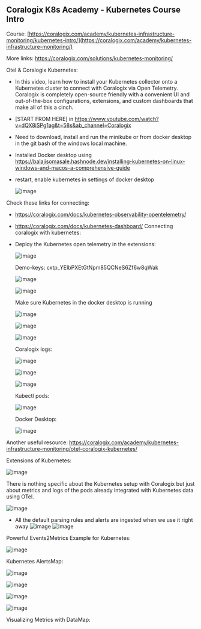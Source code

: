 


## Coralogix K8s Academy - Kubernetes Course Intro

Course: [https://coralogix.com/academy/kubernetes-infrastructure-monitoring/kubernetes-intro/](https://coralogix.com/academy/kubernetes-infrastructure-monitoring/)

More links: https://coralogix.com/solutions/kubernetes-monitoring/

Otel & Coralogix Kubernetes:
- In this video, learn how to install your Kubernetes collector onto a Kubernetes cluster to connect with Coralogix via Open Telemetry. Coralogix is completely open-source friendly with a convenient UI and out-of-the-box configurations, extensions, and custom dashboards that make all of this a cinch.
- [START FROM HERE] in https://www.youtube.com/watch?v=dQX8iSPg1ag&t=58s&ab_channel=Coralogix
- Need to download, install and run the minikube or from docker desktop in the git bash of the windows local machine.

- Installed Docker desktop using https://balajisomasale.hashnode.dev/installing-kubernetes-on-linux-windows-and-macos-a-comprehensive-guide
- restart, enable kubernetes in settings of docker desktop

  ![image](https://github.com/balajisomasale/Coralogix-Academy/assets/35003840/f0dc7b64-ce16-43b7-97a2-382742abead4)

Check these links for connecting: 

- https://coralogix.com/docs/kubernetes-observability-opentelemetry/
- https://coralogix.com/docs/kubernetes-dashboard/
Connecting coralogix with kubernetes:

- Deploy the Kubernetes open telemetry in the extensions:

  ![image](https://github.com/balajisomasale/Coralogix-Academy/assets/35003840/fa531f92-c897-4812-9f05-5e1f6e54e59d)

  Demo-keys: cxtp_YEIbPXEtGtNpm85QCNeS6Zf6w8qWak

  ![image](https://github.com/balajisomasale/Coralogix-Academy/assets/35003840/11156951-b695-498f-8f8e-aa1b4aa152a3)

  ![image](https://github.com/balajisomasale/Coralogix-Academy/assets/35003840/b5347dda-b669-4361-92f1-e11c5f49443c)

  Make sure Kubernetes in the docker desktop is running

  ![image](https://github.com/balajisomasale/Coralogix-Academy/assets/35003840/e6e85d3d-6396-4e97-91c9-119a6f508036)

  ![image](https://github.com/balajisomasale/Coralogix-Academy/assets/35003840/d9f975bc-b534-4801-81eb-29a8cf1b8375)

  ![image](https://github.com/balajisomasale/Coralogix-Academy/assets/35003840/0e72aeac-ff05-4849-b899-483ed2933119)

  Coralogix logs:

  ![image](https://github.com/balajisomasale/Coralogix-Academy/assets/35003840/2b9ba2e3-e71e-4faf-a333-fd44c90f8fbc)

  ![image](https://github.com/balajisomasale/Coralogix-Academy/assets/35003840/eac7cf80-7fbb-4b70-9ffe-baf37a2c1e91)

  ![image](https://github.com/balajisomasale/Coralogix-Academy/assets/35003840/824123cc-263b-449d-8c29-aa41b2a480bb)

  Kubectl pods:

  ![image](https://github.com/balajisomasale/Coralogix-Academy/assets/35003840/172878c4-3e92-4006-a934-e7beb436815d)

  Docker Desktop:

  ![image](https://github.com/balajisomasale/Coralogix-Academy/assets/35003840/e84833dd-272b-4e48-9a9d-84407840c67a)

Another useful resource: https://coralogix.com/academy/kubernetes-infrastructure-monitoring/otel-coralogix-kubernetes/


Extensions of Kubernetes:

![image](https://github.com/balajisomasale/Coralogix-Academy/assets/35003840/310419a2-a4b6-468b-85f9-147cb0cf9c50)

There is nothing specific about the Kubernetes setup with Coralogix but just about metrics and logs of the pods already integrated with Kubernetes data using OTel.


![image](https://github.com/balajisomasale/Coralogix-Academy/assets/35003840/c8a4eecd-eef7-4c0e-9f89-4d0375c05e3f)

- All the default parsing rules and alerts are ingested when we use it right away
  ![image](https://github.com/balajisomasale/Coralogix-Academy/assets/35003840/c18a202c-cd93-4a24-8f00-bc5e1a49aa34)
  ![image](https://github.com/balajisomasale/Coralogix-Academy/assets/35003840/b117e1f4-3918-4a00-9586-4dd00f32271a)

Powerful Events2Metrics Example for Kubernetes:

![image](https://github.com/balajisomasale/Coralogix-Academy/assets/35003840/8a060aa8-e0cf-46f7-b3b9-11526628265b)

Kubernetes AlertsMap:

![image](https://github.com/balajisomasale/Coralogix-Academy/assets/35003840/6fc768f4-afe7-4a41-b63d-c10597979de0)

![image](https://github.com/balajisomasale/Coralogix-Academy/assets/35003840/ed0b4695-a5c3-4a37-9d20-f9f6c7cfdb06)

![image](https://github.com/balajisomasale/Coralogix-Academy/assets/35003840/0e20341b-58c2-4768-bb3d-f783c7bfdcb0)

![image](https://github.com/balajisomasale/Coralogix-Academy/assets/35003840/c7c1136f-b876-430d-814e-19b44e2783d1)

Visualizing Metrics with DataMap:

